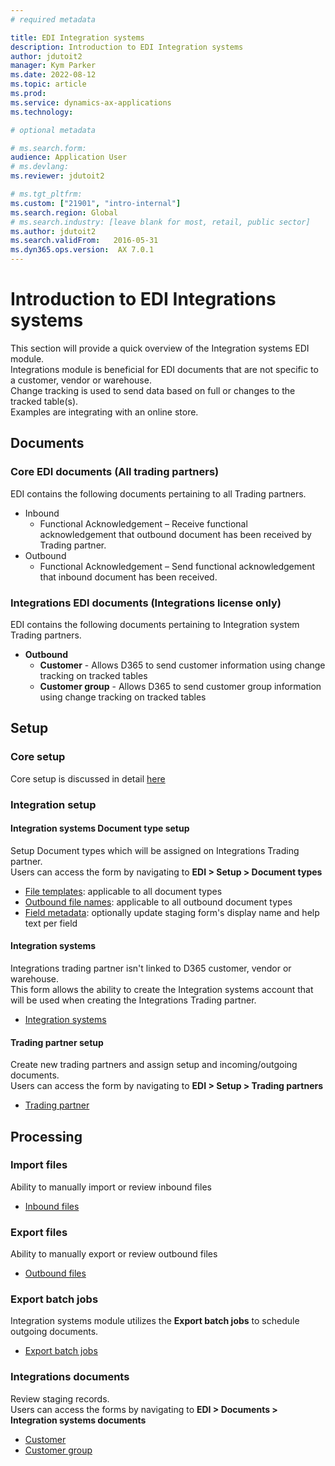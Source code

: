 ```yaml
---
# required metadata

title: EDI Integration systems
description: Introduction to EDI Integration systems
author: jdutoit2
manager: Kym Parker
ms.date: 2022-08-12
ms.topic: article
ms.prod: 
ms.service: dynamics-ax-applications
ms.technology: 

# optional metadata

# ms.search.form:  
audience: Application User
# ms.devlang: 
ms.reviewer: jdutoit2

# ms.tgt_pltfrm: 
ms.custom: ["21901", "intro-internal"]
ms.search.region: Global
# ms.search.industry: [leave blank for most, retail, public sector]
ms.author: jdutoit2
ms.search.validFrom:   2016-05-31
ms.dyn365.ops.version:  AX 7.0.1
---
```


# Introduction to EDI Integrations systems
This section will provide a quick overview of the Integration systems EDI module. <br>
Integrations module is beneficial for EDI documents that are not specific to a customer, vendor or warehouse. <br>
Change tracking is used to send data based on full or changes to the tracked table(s). <br>
Examples are integrating with an online store.

## Documents
### Core EDI documents (All trading partners)

EDI contains the following documents pertaining to all Trading partners.
- Inbound
	- Functional Acknowledgement – Receive functional acknowledgement that outbound document has been received by Trading partner.
- Outbound
	- Functional Acknowledgement – Send functional acknowledgement that inbound document has been received.

### Integrations EDI documents (Integrations license only)

EDI contains the following documents pertaining to Integration system Trading partners.
- **Outbound**
	- **Customer** - Allows D365 to send customer information using change tracking on tracked tables
	- **Customer group** - Allows D365 to send customer group information using change tracking on tracked tables

## Setup
### Core setup
Core setup is discussed in detail [here](../../CORE/Introduction/Introduction.md#setup)

### Integration setup

#### Integration systems Document type setup
Setup Document types which will be assigned on Integrations Trading partner. <br>
Users can access the form by navigating to **EDI > Setup > Document types**

- [File templates](../../CORE/Setup/DocumentTypes/File-templates.md): applicable to all document types
- [Outbound file names](../../CORE/Setup/DocumentTypes/Outbound-filenames.md): applicable to all outbound document types
- [Field metadata](../../CORE/Setup/DocumentTypes/Field-metadata.md): optionally update staging form's display name and help text per field

#### Integration systems
Integrations trading partner isn't linked to D365 customer, vendor or warehouse. <br> 
This form allows the ability to create the Integration systems account that will be used when creating the Integrations Trading partner.
 - [Integration systems](../SETUP/Integration-systems.md)

#### Trading partner setup
Create new trading partners and assign setup and incoming/outgoing documents. <br>
Users can access the form by navigating to **EDI > Setup > Trading partners**
- [Trading partner](../SETUP/Trading-partner.md)

## Processing

### Import files
Ability to manually import or review inbound files
- [Inbound files](../../CORE/Managing-files/Inbound-files.md)

### Export files
Ability to manually export or review outbound files
- [Outbound files](../../CORE/Managing-files/Outbound-files.md)

### Export batch jobs
Integration systems module utilizes the **Export batch jobs** to schedule outgoing documents.
- [Export batch jobs](../../CORE/Setup/EDI-Batches.md#export-batch-jobs)

### Integrations documents
Review staging records. <br>
Users can access the forms by navigating to **EDI > Documents > Integration systems documents**
- [Customer](../DOCUMENTS/Customer.md)
- [Customer group](../DOCUMENTS/Customer-group.md)

